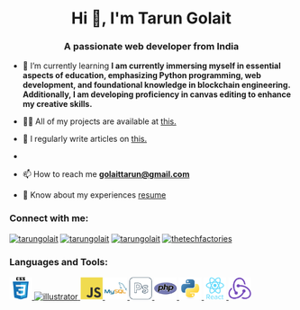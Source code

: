 <h1 align="center">Hi 👋, I'm Tarun Golait</h1>
<h3 align="center">A passionate web developer from India</h3>

- 🌱 I’m currently learning **I am currently immersing myself in essential aspects of education, emphasizing Python programming, web development, and foundational knowledge in blockchain engineering. Additionally, I am developing proficiency in canvas editing to enhance my creative skills.**

- 👨‍💻 All of my projects are available at [this.](https://tarungolait.github.io/tarungolait-portfolio)

- 📝 I regularly write articles on [this.](https://tarungolait.github.io/tarungolait-portfolio)
- 
- 📫 How to reach me **golaittarun@gmail.com**

- 📄 Know about my experiences [resume](https://drive.google.com/file/d/1sFn5EZ1ZVvEzVMFrPXnn9XtJx5ScNe4x/view?usp=sharing)

<h3 align="left">Connect with me:</h3>
<p align="left">
<a href="https://twitter.com/tarungolait" target="blank"><img align="center" src="https://raw.githubusercontent.com/rahuldkjain/github-profile-readme-generator/master/src/images/icons/Social/twitter.svg" alt="tarungolait" height="30" width="40" /></a>
<a href="www.linkedin.com/in/tarun-golait-36834a282" target="blank"><img align="center" src="https://raw.githubusercontent.com/rahuldkjain/github-profile-readme-generator/master/src/images/icons/Social/linked-in-alt.svg" alt="tarungolait" height="30" width="40" /></a>
<a href="https://instagram.com/tarungolait" target="blank"><img align="center" src="https://raw.githubusercontent.com/rahuldkjain/github-profile-readme-generator/master/src/images/icons/Social/instagram.svg" alt="tarungolait" height="30" width="40" /></a>
<a href="https://youtube.com/@thetechfactories?si=AhswIddThCJU1pRL" target="blank"><img align="center" src="https://raw.githubusercontent.com/rahuldkjain/github-profile-readme-generator/master/src/images/icons/Social/youtube.svg" alt="thetechfactories" height="30" width="40" /></a>
</p>

<h3 align="left">Languages and Tools:</h3>
<p align="left"> <a href="https://www.w3schools.com/css/" target="_blank" rel="noreferrer"> <img src="https://raw.githubusercontent.com/devicons/devicon/master/icons/css3/css3-original-wordmark.svg" alt="css3" width="40" height="40"/> </a> <a href="https://www.adobe.com/in/products/illustrator.html" target="_blank" rel="noreferrer"> <img src="https://www.vectorlogo.zone/logos/adobe_illustrator/adobe_illustrator-icon.svg" alt="illustrator" width="40" height="40"/> </a> <a href="https://developer.mozilla.org/en-US/docs/Web/JavaScript" target="_blank" rel="noreferrer"> <img src="https://raw.githubusercontent.com/devicons/devicon/master/icons/javascript/javascript-original.svg" alt="javascript" width="40" height="40"/> </a> <a href="https://www.mysql.com/" target="_blank" rel="noreferrer"> <img src="https://raw.githubusercontent.com/devicons/devicon/master/icons/mysql/mysql-original-wordmark.svg" alt="mysql" width="40" height="40"/> </a> <a href="https://www.photoshop.com/en" target="_blank" rel="noreferrer"> <img src="https://raw.githubusercontent.com/devicons/devicon/master/icons/photoshop/photoshop-line.svg" alt="photoshop" width="40" height="40"/> </a> <a href="https://www.php.net" target="_blank" rel="noreferrer"> <img src="https://raw.githubusercontent.com/devicons/devicon/master/icons/php/php-original.svg" alt="php" width="40" height="40"/> </a> <a href="https://www.python.org" target="_blank" rel="noreferrer"> <img src="https://raw.githubusercontent.com/devicons/devicon/master/icons/python/python-original.svg" alt="python" width="40" height="40"/> </a> <a href="https://reactjs.org/" target="_blank" rel="noreferrer"> <img src="https://raw.githubusercontent.com/devicons/devicon/master/icons/react/react-original-wordmark.svg" alt="react" width="40" height="40"/> </a> <a href="https://redux.js.org" target="_blank" rel="noreferrer"> <img src="https://raw.githubusercontent.com/devicons/devicon/master/icons/redux/redux-original.svg" alt="redux" width="40" height="40"/> </a> </p>

